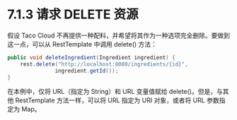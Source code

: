 # 7.1.3 请求 DELETE 资源

假设 Taco Cloud 不再提供一种配料，并希望将其作为一种选项完全删除。要做到这一点，可以从 RestTemplate 中调用 delete\(\) 方法：

```java
public void deleteIngredient(Ingredient ingredient) {
    rest.delete("http://localhost:8080/ingredients/{id}",
               ingredient.getId());
}
```

在本例中，仅将 URL（指定为 String）和 URL 变量值赋给 delete\(\)。但是，与其他 RestTemplate 方法一样，可以将 URL 指定为 URI 对象，或者将 URL 参数指定为 Map。

